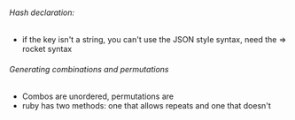 ###### Hash declaration:
* if the key isn't a string, you can't use the JSON style syntax, need the => rocket syntax
###### Generating combinations and permutations
* Combos are unordered, permutations are
* ruby has two methods: one that allows repeats and one that doesn't
